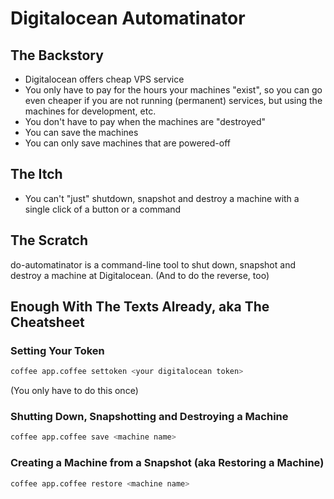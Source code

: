 # Digitalocean Automatinator
## The Backstory
* Digitalocean offers cheap VPS service
* You only have to pay for the hours your machines "exist", so you can go even cheaper if you are not running (permanent) services, but using the machines for development, etc.
* You don't have to pay when the machines are "destroyed"
* You can save the machines
* You can only save machines that are powered-off

## The Itch
* You can't "just" shutdown, snapshot and destroy a machine with a single click of a button or a command

## The Scratch
do-automatinator is a command-line tool to shut down, snapshot and destroy a machine at Digitalocean. (And to do the reverse, too)

## Enough With The Texts Already, aka The Cheatsheet
### Setting Your Token
```bash
coffee app.coffee settoken <your digitalocean token>
```
(You only have to do this once)
### Shutting Down, Snapshotting and Destroying a Machine
```bash
coffee app.coffee save <machine name>
```
### Creating a Machine from a Snapshot (aka Restoring a Machine)
```bash
coffee app.coffee restore <machine name>
```
